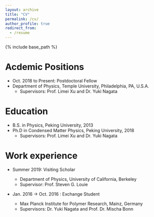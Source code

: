 ```yaml
---
layout: archive
title: "CV"
permalink: /cv/
author_profile: true
redirect_from:
  - /resume
---
```



{% include base_path %}

Acdemic Positions
======
* Oct. 2018 to Present: Postdoctoral Fellow
* Department of Physics, Temple University, Philadelphia, PA, U.S.A.
  * Supervisors: Prof. Limei Xu and Dr. Yuki Nagata


Education
======
* B.S. in Physics, Peking University, 2013
* Ph.D in Condensed Matter Physics, Peking University, 2018
  * Supervisors: Prof. Limei Xu and Dr. Yuki Nagata


Work experience
======
* Summer 2019: Visiting Scholar
  * Department of Physics, University of California, Berkeley
  * Supervisor: Prof. Steven G. Louie

* Jan. 2016 -> Oct. 2016 : Exchange Student
  * Max Planck Institute for Polymer Research, Mainz, Germany
  * Supervisors: Dr. Yuki Nagata and Prof. Dr. Mischa Bonn
  



